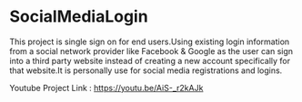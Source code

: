 # SocialMediaLogin
This project is single sign on for end users.Using existing login information from a social network provider like Facebook &amp; Google as the user can sign into a third party website instead of creating a new account specifically for that website.It is personally use for social media registrations and logins.

Youtube Project Link : https://youtu.be/AiS-_r2kAJk
